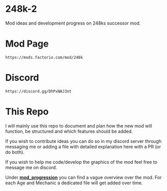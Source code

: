 # 248k-2
Mod ideas and development progress on 248ks successor mod.

# Mod Page
    https://mods.factorio.com/mod/248k

# Discord
    https://discord.gg/DhPxNAJ3nt

# This Repo

I will mainly use this repo to document and plan how the new mod will function, be structured and which features should be added. 

If you wish to contribute ideas you can do so in my discord server through messaging me or adding a file with detailed explanation here with a PR (or do both).

If you wish to help me code/develop the graphics of the mod feel free to message me on discord.

Under [**mod_progression**](https://github.com/PreLeyZero/248k-2/blob/main/README.md) you can find a vague overview over the mod. For each Age and Mechanic a dedicated file will get added over time.
